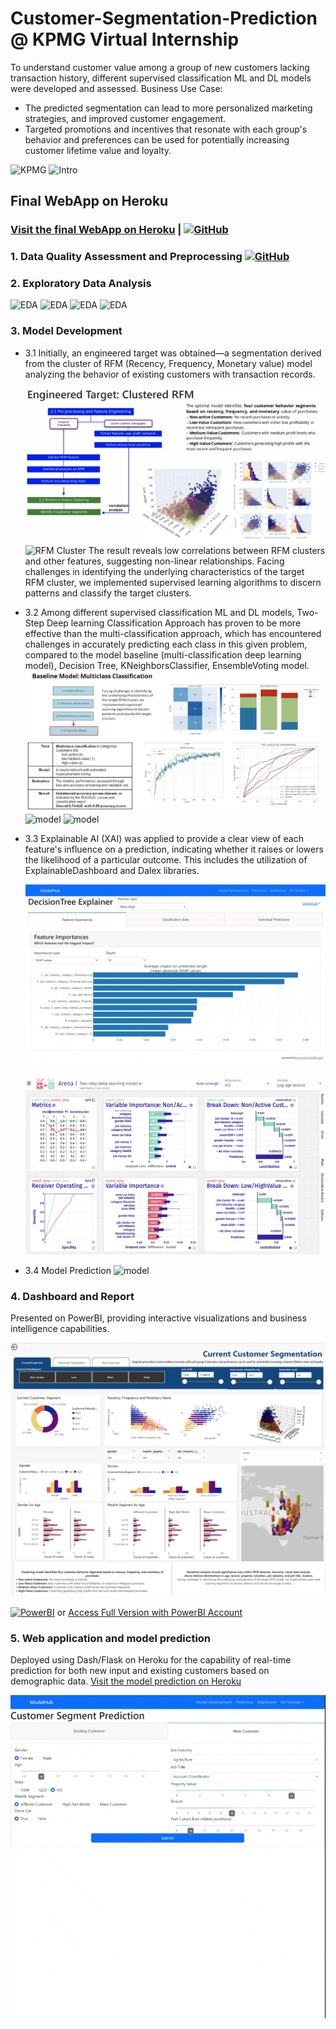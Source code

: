 # Customer-Segmentation-Prediction @ KPMG Virtual Internship

To understand customer value among a group of new customers lacking transaction history, different supervised classification ML and DL models were developed and assessed.
Business Use Case:
- The predicted segmentation can lead to more personalized marketing strategies, and improved customer engagement.
- Targeted promotions and incentives that resonate with each group's behavior and preferences can be used for potentially increasing customer lifetime value and loyalty.

![KPMG](https://raw.githubusercontent.com/Primary43/kpmg-s-virtual-internship-customer-prediction/main/asset/kpmgg.png)
![Intro](https://raw.githubusercontent.com/Primary43/kpmg-s-virtual-internship-customer-prediction/main/asset/1intro.png)


## Final WebApp on Heroku 
### [Visit the final WebApp on Heroku](https://app-db1-5d66c8de929e.herokuapp.com/) | [![GitHub](https://img.shields.io/badge/GitHub-View_on_GitHub-blue?logo=GitHub)](https://github.com/Primary43/kpmg-s-virtual-internship-customer-prediction)

### 1. Data Quality Assessment and Preprocessing [![GitHub](https://img.shields.io/badge/GitHub-View_on_GitHub-blue?logo=GitHub)](https://github.com/Primary43/kpmg-s-virtual-internship-customer-prediction/blob/main/ModelDevelopment/Notebooks/KPMG_Task1_DataAssessment.ipynb)

### 2. Exploratory Data Analysis
![EDA](https://raw.githubusercontent.com/Primary43/kpmg-s-virtual-internship-customer-prediction/main/asset/2eda.png)
![EDA](https://raw.githubusercontent.com/Primary43/kpmg-s-virtual-internship-customer-prediction/main/asset/2-2eda.png)
![EDA](https://raw.githubusercontent.com/Primary43/kpmg-s-virtual-internship-customer-prediction/main/asset/2-3eda.png)
![EDA](https://raw.githubusercontent.com/Primary43/kpmg-s-virtual-internship-customer-prediction/main/asset/2-4eda.png)



### 3. Model Development

- 3.1 Initially, an engineered target was obtained—a segmentation derived from the cluster of RFM (Recency, Frequency, Monetary value) model analyzing the behavior of existing customers with transaction records.
  
  ![RFM Cluster](https://raw.githubusercontent.com/Primary43/kpmg-s-virtual-internship/main/asset/cluster.png)
  ![RFM Cluster](https://raw.githubusercontent.com/Primary43/kpmg-s-virtual-internship-customer-prediction/main/asset/3cluster.png)
  The result reveals low correlations between RFM clusters and other features, suggesting non-linear relationships. Facing challenges in identifying the underlying characteristics of the target RFM cluster, we implemented supervised learning algorithms to discern patterns and classify the target clusters.

- 3.2 Among different supervised classification ML and DL models, Two-Step Deep learning Classification Approach has proven to be more effective than the multi-classification approach, which has encountered challenges in accurately predicting each class in this given problem, compared to the model baseline (multi-classification deep learning model), Decision Tree, KNeighborsClassifier, EnsembleVoting model.
  ![model](https://raw.githubusercontent.com/Primary43/kpmg-s-virtual-internship/main/asset/4-1model.png)
  ![model](https://raw.githubusercontent.com/Primary43/kpmg-s-virtual-internship-customer-prediction/main/asset/4-2model.png)
  ![model](https://raw.githubusercontent.com/Primary43/kpmg-s-virtual-internship-customer-prediction/main/asset/4-3model.png)

- 3.3 Explainable AI (XAI) was applied to provide a clear view of each feature's influence on a prediction, indicating whether it raises or lowers the likelihood of a particular outcome. This includes the utilization of ExplainableDashboard and Dalex libraries.

  [![XAI Explainer](https://raw.githubusercontent.com/Primary43/kpmg-s-virtual-internship/main/asset/explainer_gif.gif)](https://app-db1-5d66c8de929e.herokuapp.com/db1/)
  
  ![XAI Arena](https://raw.githubusercontent.com/Primary43/kpmg-s-virtual-internship/main/asset/arena.png)
  
- 3.4 Model Prediction
  ![model](https://raw.githubusercontent.com/Primary43/kpmg-s-virtual-internship-customer-prediction/main/asset/5model.png)
### 4. Dashboard and Report

Presented on PowerBI, providing interactive visualizations and business intelligence capabilities.

![PowerBI Dashboard](https://raw.githubusercontent.com/Primary43/kpmg-s-virtual-internship/main/asset/demo1.png)

[![PowerBI](https://img.shields.io/badge/PowerBI-View_on_PowerBI-yellow?logo=PowerBI)](https://app-db1-5d66c8de929e.herokuapp.com/dashboard)  or [Access Full Version with PowerBI Account](https://app.powerbi.com/reportEmbed?reportId=3fb4b625-ae44-48b1-8ee4-5027bdbd8522&autoAuth=true&ctid=fdc0b06e-bbdf-4925-bd0a-86d8493b8af1)



### 5. Web application and model prediction

Deployed using Dash/Flask on Heroku for the capability of real-time prediction for both new input and existing customers based on demographic data.
[Visit the model prediction on Heroku](https://app-predict-ed883b6bdb3f.herokuapp.com/)


![Prediction WebApp](https://raw.githubusercontent.com/Primary43/kpmg-s-virtual-internship/main/asset/prediction_gif.gif)
